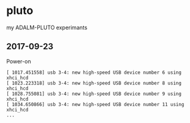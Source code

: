 # pluto
my ADALM-PLUTO experimants

## 2017-09-23

Power-on

```
[ 1017.451558] usb 3-4: new high-speed USB device number 6 using xhci_hcd
[ 1023.223318] usb 3-4: new high-speed USB device number 8 using xhci_hcd
[ 1028.755081] usb 3-4: new high-speed USB device number 9 using xhci_hcd
[ 1034.650866] usb 3-4: new high-speed USB device number 11 using xhci_hcd
...
```

